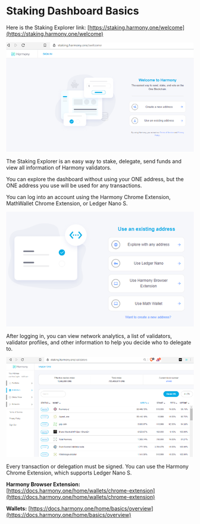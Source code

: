 # Staking Dashboard Basics

Here is the Staking Explorer link:  [https://staking.harmony.one/welcome](https://staking.harmony.one/welcome)

![](<../../.gitbook/assets/image (29).png>)

The Staking Explorer is an easy way to stake, delegate, send funds and view all information of Harmony validators.

You can explore the dashboard without using your ONE address, but the ONE address you use will be used for any transactions.&#x20;

You can log into an account using the Harmony Chrome Extension, MathWallet Chrome Extension, or Ledger Nano S.&#x20;

![](<../../.gitbook/assets/image (30).png>)

After logging in, you can view network analytics, a list of validators, validator profiles, and other information to help you decide who to delegate to.

![](<../../.gitbook/assets/image (159) (1).png>)

Every transaction or delegation must be signed. You can use the Harmony Chrome Extension, which supports Ledger Nano S.

**Harmony Browser Extension:** [https://docs.harmony.one/home/wallets/chrome-extension](https://docs.harmony.one/home/wallets/chrome-extension)

**Wallets:** [https://docs.harmony.one/home/basics/overview](https://docs.harmony.one/home/basics/overview)
